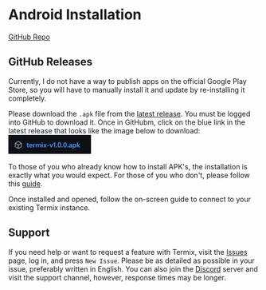 # Android Installation

[GitHub Repo](https://github.com/Termix-SSH/Mobile)

## GitHub Releases

Currently, I do not have a way to publish apps on the official Google Play Store, so you will have to manually install it and update by re-installing it completely.

Please download the `.apk` file from the [latest release](https://github.com/Termix-SSH/Mobile/releases). You must be logged into GitHub to download it. Once in GitHubm, click on the blue link in the latest release that looks like the image below to download:
![img.png](../../images/android-github-install.webp)

To those of you who already know how to install APK's, the installation is exactly what you would expect. For those of you who don't, please follow this [guide](https://www.lifewire.com/install-apk-on-android-4177185).

Once installed and opened, follow the on-screen guide to connect to your existing Termix instance.

## Support

If you need help or want to request a feature with Termix, visit the [Issues](https://github.com/Termix-SSH/Support/issues) page, log in, and press `New Issue`.
Please be as detailed as possible in your issue, preferably written in English. You can also join the [Discord](https://discord.gg/jVQGdvHDrf) server and visit the support
channel, however, response times may be longer.